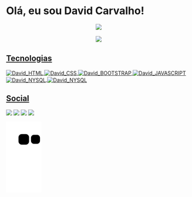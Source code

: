 # Olá, eu sou David Carvalho!
<div>
  <a href="https://github.com/idavidcarvalho">
</div>
  
  <p align="center"> 
    <img height="200px" margin="0" src="https://github-readme-stats.vercel.app/api?username=idavidcarvalho&show_icons=true&theme=radical&include_all_commits=true&count_private=true"/> 
  </p> 
  <p align="center">
    <img height="240px" margin="0" src="https://github-readme-stats.vercel.app/api/top-langs/?username=idavidcarvalho&layout=compact&langs_count=7&theme=radical"/> </p>
  
  
## Tecnologias
 <div style="display: inline_block">
   <img align="center" alt="David_HTML" height="30" width="80" src="https://img.shields.io/badge/HTML5-E34F26?style=for-the-badge&logo=html5&logoColor=white">
   <img align="center" alt="David_CSS" height="30" width="80" src="https://img.shields.io/badge/CSS3-1572B6?style=for-the-badge&logo=css3&logoColor=white">
   <img align="center" alt="David_BOOTSTRAP" height="30" width"40" src="https://img.shields.io/badge/Bootstrap-563D7C?style=for-the-badge&logo=bootstrap&logoColor=white">
    <img align="center" alt="David_JAVASCRIPT" height="30" width"40" src="https://img.shields.io/badge/JavaScript-323330?style=for-the-badge&logo=javascript&logoColor=F7DF1E">
    <img align="center" alt="David_NYSQL" height="30" width"40" src="https://img.shields.io/badge/PHP-777BB4?style=for-the-badge&logo=php&logoColor=white">
    <img align="center" alt="David_NYSQL" height="30" width"40" src="https://img.shields.io/badge/MySQL-005C84?style=for-the-badge&logo=mysql&logoColor=white">
   
 </div>
  
  ## Social
   
<div>
  <a href="https://www.linkedin.com/in/david-carvalho-a9883517b/" target="_blank"><img src="https://img.shields.io/badge/LinkedIn-0077B5?style=for-the-badge&logo=linkedin&logoColor=white" target="_blank"></a>
  <a href="https://www.instagram.com/idavidcarvalho/" target="_blank"><img src="https://img.shields.io/badge/Instagram-E4405F?style=for-the-badge&logo=instagram&logoColor=white" target="_blank"></a>
<a href="https://t.me/idavidcarvalho" target="_blank"><img src="https://img.shields.io/badge/Telegram-2CA5E0?style=for-the-badge&logo=telegram&logoColor=white" target="_blank"></a>
 <a href="mailto:davidcarvalho.dev@gmail.com" target="_blank"><img src="https://img.shields.io/badge/Gmail-D14836?style=for-the-badge&logo=gmail&logoColor=white" target="_blank"></a>
</div>
  
![Snake animation](https://github.com/idavidcarvalho/idavidcarvalho/blob/output/github-contribution-grid-snake.svg)
